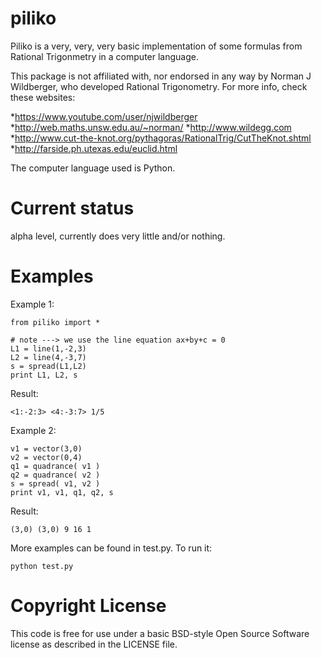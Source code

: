 piliko
======

Piliko is a very, very, very basic implementation of some formulas from 
Rational Trigonmetry in a computer language. 

This package is not affiliated with, nor endorsed in any way by Norman J 
Wildberger, who developed Rational Trigonometry. For more info, check these
websites:

 *https://www.youtube.com/user/njwildberger
 *http://web.maths.unsw.edu.au/~norman/
 *http://www.wildegg.com
 *http://www.cut-the-knot.org/pythagoras/RationalTrig/CutTheKnot.shtml
 *http://farside.ph.utexas.edu/euclid.html

The computer language used is Python.

Current status
==============

alpha level, currently does very little and/or nothing. 

Examples
========

Example 1:

	from piliko import *

	# note ---> we use the line equation ax+by+c = 0
	L1 = line(1,-2,3) 
	L2 = line(4,-3,7)
	s = spread(L1,L2)
	print L1, L2, s

Result:

	<1:-2:3> <4:-3:7> 1/5

Example 2:

	v1 = vector(3,0)
	v2 = vector(0,4)
	q1 = quadrance( v1 )
	q2 = quadrance( v2 )
	s = spread( v1, v2 )
	print v1, v1, q1, q2, s

Result:

	(3,0) (3,0) 9 16 1

More examples can be found in test.py. To run it:

	python test.py

Copyright License
=================

This code is free for use under a basic BSD-style Open Source Software 
license as described in the LICENSE file.
